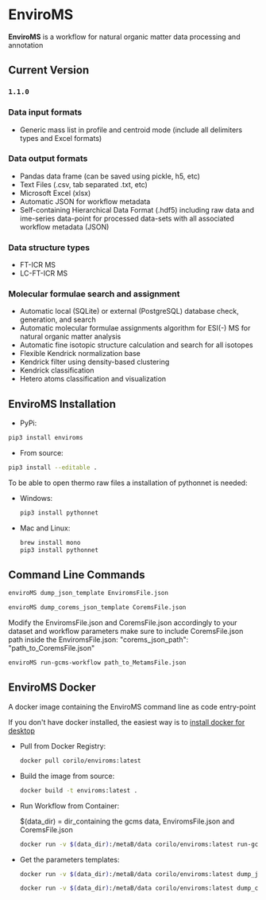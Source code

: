 # EnviroMS

**EnviroMS** is a workflow for natural organic matter data processing and annotation

## Current Version

### `1.1.0`

### Data input formats

- Generic mass list in profile and centroid mode (include all delimiters types and Excel formats)

### Data output formats

- Pandas data frame (can be saved using pickle, h5, etc)
- Text Files (.csv, tab separated .txt, etc)
- Microsoft Excel (xlsx)
- Automatic JSON for workflow metadata
- Self-containing Hierarchical Data Format (.hdf5) including raw data and ime-series data-point for processed data-sets with all associated workflow metadata (JSON)

### Data structure types

- FT-ICR MS
- LC-FT-ICR MS

### Molecular formulae search and assignment

- Automatic local (SQLite) or external (PostgreSQL) database check, generation, and search
- Automatic molecular formulae assignments algorithm for ESI(-) MS for natural organic matter analysis
- Automatic fine isotopic structure calculation and search for all isotopes
- Flexible Kendrick normalization base
- Kendrick filter using density-based clustering
- Kendrick classification
- Hetero atoms classification and visualization


## EnviroMS Installation

- PyPi:     
```bash
pip3 install enviroms
```

- From source:
 ```bash
pip3 install --editable .
```

To be able to open thermo raw files a installation of pythonnet is needed:
- Windows: 
    ```bash
    pip3 install pythonnet
    ```

- Mac and Linux:
    ```bash
    brew install mono
    pip3 install pythonnet   
    ```

## Command Line Commands

```bash
enviroMS dump_json_template EnviromsFile.json
```
```bash
enviroMS dump_corems_json_template CoremsFile.json
```

 Modify the EnviromsFile.json and CoremsFile.json accordingly to your dataset and workflow parameters
make sure to include CoremsFile.json path inside the EnviromsFile.json: "corems_json_path": "path_to_CoremsFile.json" 

```bash
enviroMS run-gcms-workflow path_to_MetamsFile.json
```

## EnviroMS Docker 

A docker image containing the EnviroMS command line as code entry-point

If you don't have docker installed, the easiest way is to [install docker for desktop](https://hub.docker.com/?overlay=onboarding)

- Pull from Docker Registry:

    ```bash
    docker pull corilo/enviroms:latest
    
    ```

- Build the image from source:

    ```bash
    docker build -t enviroms:latest .
    ```
- Run Workflow from Container:

    $(data_dir) = dir_containing the gcms data, EnviromsFile.json and CoremsFile.json
    
    ```bash
    docker run -v $(data_dir):/metaB/data corilo/enviroms:latest run-gcms-workflow /metaB/data/EnviromsFile.json    
    ```

- Get the parameters templates:
    
    ```bash
    docker run -v $(data_dir):/metaB/data corilo/enviroms:latest dump_json_template /metaB/data/EnviromsFile.json    
    ```
    
    ```bash
    docker run -v $(data_dir):/metaB/data corilo/enviroms:latest dump_corems_json_template /metaB/data/CoremsFile.json
    ```
    
